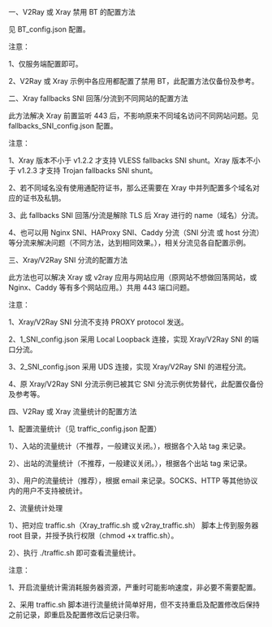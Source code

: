 一、V2Ray 或 Xray 禁用 BT 的配置方法

见 BT_config.json 配置。

注意：

1、仅服务端配置即可。

2、V2Ray 或 Xray 示例中各应用都配置了禁用 BT，此配置方法仅备份及参考。

二、Xray fallbacks SNI 回落/分流到不同网站的配置方法

此方法解决 Xray 前置监听 443 后，不影响原来不同域名访问不同网站问题。见 fallbacks_SNI_config.json 配置。

注意：

1、Xray 版本不小于 v1.2.2 才支持 VLESS fallbacks SNI shunt。Xray 版本不小于 v1.2.3 才支持 Trojan fallbacks SNI shunt。

2、若不同域名没有使用通配符证书，那么还需要在 Xray 中并列配置多个域名对应的证书及私钥。

3、此 fallbacks SNI 回落/分流是解除 TLS 后 Xray 进行的 name（域名）分流。

4、也可以用 Nginx SNI、HAProxy SNI、Caddy 分流（SNI 分流 或 host 分流） 等分流来解决问题（不同方法，达到相同效果。），相关分流见各自配置示例。

三、Xray/V2Ray SNI 分流的配置方法

此方法也可以解决 Xray 或 v2ray 应用与网站应用（原网站不想做回落网站，或 Nginx、Caddy 等有多个网站应用。）共用 443 端口问题。

注意：

1、Xray/V2Ray SNI 分流不支持 PROXY protocol 发送。

2、1_SNI_config.json 采用 Local Loopback 连接，实现 Xray/V2Ray SNI 的端口分流。

3、2_SNI_config.json 采用 UDS 连接，实现 Xray/V2Ray SNI 的进程分流。

4、原 Xray/V2Ray SNI 分流示例已被其它 SNI 分流示例优势替代，此配置仅备份及参考等。

四、V2Ray 或 Xray 流量统计的配置方法

1、配置流量统计（见 traffic_config.json 配置）

1）、入站的流量统计（不推荐，一般建议关闭。），根据各个入站 tag 来记录。

2）、出站的流量统计（不推荐，一般建议关闭。），根据各个出站 tag 来记录。

3）、用户的流量统计（推荐），根据 email 来记录。SOCKS、HTTP 等其他协议内的用户不支持被统计。

2、流量统计处理

1）、把对应 traffic.sh（Xray_traffic.sh 或 v2ray_traffic.sh） 脚本上传到服务器 root 目录，并授予执行权限（chmod +x traffic.sh）。

2）、执行 ./traffic.sh 即可查看流量统计。

注意：

1、开启流量统计需消耗服务器资源，严重时可能影响速度，非必要不需要配置。

2、采用 traffic.sh 脚本进行流量统计简单好用，但不支持重启及配置修改后保持之前记录，即重启及配置修改后记录归零。
